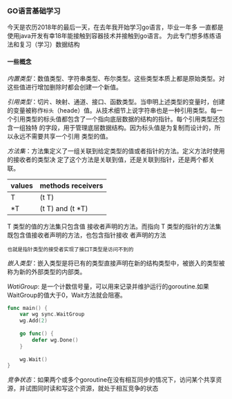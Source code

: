 ### GO语言基础学习

今天是农历2018年的最后一天，在去年我开始学习go语言，毕业一年多
一直都是使用java开发有幸18年能接触到容器技术并接触到go语言。
为此专门想多练练语法和复习（学习）数据结构

#### 一些概念

*内置类型*：数值类型、字符串类型、布尔类型。这些类型本质上都是原始类型。对这些值进行增加删除时都会创建一个新值。

*引用类型*：切片、映射、通道、接口、函数类型。当申明上述类型的变量时，创建的变量被称作`标头`（heade）值。从技术细节上说字符串也是一种引用类型。每一个引用类型的标头值都包含了一个指向底层数据的结构的指针。每个引用类型还包含一组独特 的字段，用于管理底层数据结构。因为标头值是为复制而设计的，所以永远不需要共享一个引用 类型的值。

*方法集*：方法集定义了一组关联到给定类型的值或者指针的方法。定义方法时使用的接收者的类型决 定了这个方法是关联到值，还是关联到指针，还是两个都关联。

| values | methods receivers |
| ------ | ----------------- |
|   T    |       (t T)       |
|   *T   |	(t T) and (t *T)|

T 类型的值的方法集只包含值 接收者声明的方法。而指向 T 类型的指针的方法集既包含值接收者声明的方法，也包含指针接收 者声明的方法

`也就是指针类型的接受者实现了接口T类型是访问不到的`

*嵌入类型*：嵌入类型是将已有的类型直接声明在新的结构类型中，被嵌入的类型被称为新的外部类型的内部类。

*WatiGroup*: 是一个计数信号量，可以用来记录并维护运行的goroutine.如果WaitGroup的值大于0，Wait方法就会阻塞。
```go
func main() {
	var wg sync.WaitGroup
	wg.Add(2)
	
	go func() {	
		defer wg.Done()
	}
	
	wg.Wait()
}
```

*竞争状态*：如果两个或多个goroutine在没有相互同步的情况下，访问某个共享资源，并试图同时读和写这个资源，就处于相互竞争的状态
